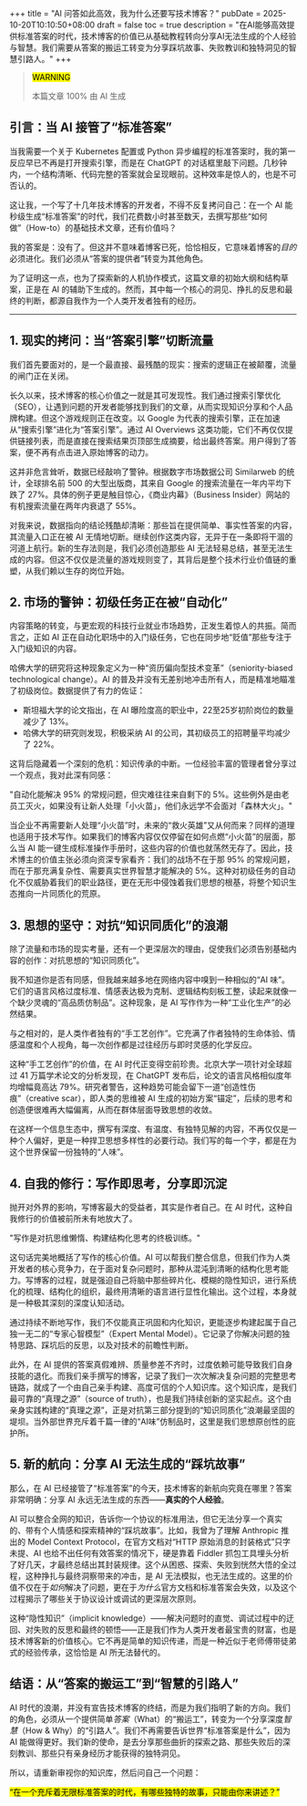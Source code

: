 +++
title = "AI 问答如此高效，我为什么还要写技术博客？"
pubDate =  2025-10-20T10:10:50+08:00
draft = false
toc = true
description = "在AI能够高效提供标准答案的时代，技术博客的价值已从基础教程转向分享AI无法生成的个人经验与智慧。我们需要从答案的搬运工转变为分享踩坑故事、失败教训和独特洞见的智慧引路人。"
+++

> <mark>WARNING</mark>
>
> 本篇文章 100% 由 AI 生成

## 引言：当 AI 接管了“标准答案”

当我需要一个关于 Kubernetes 配置或 Python 异步编程的标准答案时，我的第一反应早已不再是打开搜索引擎，而是在 ChatGPT 的对话框里敲下问题。几秒钟内，一个结构清晰、代码完整的答案就会呈现眼前。这种效率是惊人的，也是不可否认的。

这让我，一个写了十几年技术博客的开发者，不得不反复拷问自己：在一个 AI 能秒级生成“标准答案”的时代，我们花费数小时甚至数天，去撰写那些“如何做”（How-to）的基础技术文章，还有价值吗？

我的答案是：没有了。但这并不意味着博客已死，恰恰相反，它意味着博客的*目的*必须进化。我们必须从“答案的提供者”转变为其他角色。

为了证明这一点，也为了探索新的人机协作模式，这篇文章的初始大纲和结构草案，正是在 AI 的辅助下生成的。然而，其中每一个核心的洞见、挣扎的反思和最终的判断，都源自我作为一个人类开发者独有的经历。

---

## 1. 现实的拷问：当“答案引擎”切断流量

我们首先要面对的，是一个最直接、最残酷的现实：搜索的逻辑正在被颠覆，流量的闸门正在关闭。

长久以来，技术博客的核心价值之一就是其可发现性。我们通过搜索引擎优化（SEO），让遇到问题的开发者能够找到我们的文章，从而实现知识分享和个人品牌构建。但这个游戏规则正在改变。以 Google 为代表的搜索引擎，正在加速从“搜索引擎”进化为“答案引擎”。通过 AI Overviews 这类功能，它们不再仅仅提供链接列表，而是直接在搜索结果页顶部生成摘要，给出最终答案。用户得到了答案，便不再有点击进入原始博客的动力。

这并非危言耸听，数据已经敲响了警钟。根据数字市场数据公司 Similarweb 的统计，全球排名前 500 的大型出版商，其来自 Google 的搜索流量在一年内平均下跌了 27%。具体的例子更是触目惊心，《商业内幕》（Business Insider）网站的有机搜索流量在两年内衰退了 55%。

对我来说，数据指向的结论残酷却清晰：那些旨在提供简单、事实性答案的内容，其流量入口正在被 AI 无情地切断。继续创作这类内容，无异于在一条即将干涸的河道上航行。新的生存法则是，我们必须创造那些 AI 无法轻易总结，甚至无法生成的内容。但这不仅仅是流量的游戏规则变了，其背后是整个技术行业价值链的重塑，从我们赖以生存的岗位开始。

## 2. 市场的警钟：初级任务正在被“自动化”

内容策略的转变，与更宏观的科技行业就业市场趋势，正发生着惊人的共振。简而言之，正如 AI 正在自动化职场中的入门级任务，它也在同步地“贬值”那些专注于入门级知识的内容。

哈佛大学的研究将这种现象定义为一种“资历偏向型技术变革”（seniority-biased technological change）。AI 的普及并没有无差别地冲击所有人，而是精准地瞄准了初级岗位。数据提供了有力的佐证：

- 斯坦福大学的论文指出，在 AI 曝险度高的职业中，22至25岁初阶岗位的数量减少了 13%。
- 哈佛大学的研究则发现，积极采纳 AI 的公司，其初级员工的招聘量平均减少了 22%。

这背后隐藏着一个深刻的危机：知识传承的中断。一位经验丰富的管理者曾分享过一个观点，我对此深有同感：

"自动化能解决 95% 的常规问题，但灾难往往来自剩下的 5%。这些例外是由老员工灭火，如果没有让新人处理「小火苗」，他们永远学不会面对「森林大火」。"

当企业不再需要新人处理“小火苗”时，未来的“救火英雄”又从何而来？同样的道理也适用于技术写作。如果我们的博客内容仅仅停留在如何点燃“小火苗”的层面，那么当 AI 能一键生成标准操作手册时，这些内容的价值也就荡然无存了。因此，技术博主的价值主张必须向资深专家看齐：我们的战场不在于那 95% 的常规问题，而在于那充满复杂性、需要真实世界智慧才能解决的 5%。这种对初级任务的自动化不仅威胁着我们的职业路径，更在无形中侵蚀着我们思想的根基，将整个知识生态推向一片同质化的荒原。

## 3. 思想的坚守：对抗“知识同质化”的浪潮

除了流量和市场的现实考量，还有一个更深层次的理由，促使我们必须告别基础内容的创作：对抗思想的“知识同质化”。

我不知道你是否有同感，但我越来越多地在网络内容中嗅到一种相似的“AI 味”。它们的语言风格过度标准、情感表达极为克制、逻辑结构刻板工整，读起来就像一个缺少灵魂的“高品质仿制品”。这种现象，是 AI 写作作为一种“工业化生产”的必然结果。

与之相对的，是人类作者独有的“手工艺创作”。它充满了作者独特的生命体验、情感温度和个人视角，每一次创作都是过往经历与即时灵感的化学反应。

这种“手工艺创作”的价值，在 AI 时代正变得空前珍贵。北京大学一项针对全球超过 41 万篇学术论文的分析发现，在 ChatGPT 发布后，论文的语言风格相似度年均增幅竟高达 79%。研究者警告，这种趋势可能会留下一道“创造性伤痕”（creative scar），即人类的思维被 AI 生成的初始方案“锚定”，后续的思考和创造便很难再大幅偏离，从而在群体层面导致思想的收敛。

在这样一个信息生态中，撰写有深度、有温度、有独特见解的内容，不再仅仅是一种个人偏好，更是一种捍卫思想多样性的必要行动。我们写的每一个字，都是在为这个世界保留一份独特的“人味”。

## 4. 自我的修行：写作即思考，分享即沉淀

抛开对外界的影响，写博客最大的受益者，其实是作者自己。在 AI 时代，这种自我修行的价值被前所未有地放大了。

"写作是对抗思维懒惰、构建结构化思考的终极训练。"

这句话完美地概括了写作的核心价值。AI 可以帮我们整合信息，但我们作为人类开发者的核心竞争力，在于面对复杂问题时，那种从混沌到清晰的结构化思考能力。写博客的过程，就是强迫自己将脑中那些碎片化、模糊的隐性知识，进行系统化的梳理、结构化的组织，最终用清晰的语言进行显性化输出。这个过程，本身就是一种极其深刻的深度认知活动。

通过持续不断地写作，我们不仅能真正巩固和内化知识，更能逐步构建起属于自己独一无二的“专家心智模型”（Expert Mental Model）。它记录了你解决问题的独特思路、踩坑后的反思，以及对技术的前瞻性判断。

此外，在 AI 提供的答案真假难辨、质量参差不齐时，过度依赖可能导致我们自身技能的退化。而我们亲手撰写的博客，记录了我们一次次解决复杂问题的完整思考链路，就成了一个由自己亲手构建、高度可信的个人知识库。这个知识库，是我们最可靠的“真理之源”（source of truth），也是我们持续创新的坚实起点。这个由亲身实践构建的“真理之源”，正是对抗第三部分提到的“知识同质化”浪潮最坚固的堤坝。当外部世界充斥着千篇一律的“AI味”仿制品时，这里是我们思想原创性的庇护所。

## 5. 新的航向：分享 AI 无法生成的“踩坑故事”

那么，在 AI 已经接管了“标准答案”的今天，技术博客的新航向究竟在哪里？答案非常明确：分享 AI 永远无法生成的东西——**真实的个人经验**。

AI 可以整合全网的知识，告诉你一个协议的标准用法，但它无法分享一个真实的、带有个人情感和探索精神的“踩坑故事”。比如，我曾为了理解 Anthropic 推出的 Model Context Protocol，在官方文档对“HTTP 原始消息的封装格式”只字未提、AI 也给不出任何有效答案的情况下，硬是靠着 Fiddler 抓包工具埋头分析了好几天，才最终总结出其封装规律。这个从困惑、探索、失败到恍然大悟的全过程，这种挣扎与最终洞察带来的冲击，是 AI 无法模拟，也无法生成的。这里的价值不仅在于*如何*解决了问题，更在于*为什么*官方文档和标准答案会失效，以及这个过程揭示了哪些关于协议设计或调试的更深层次原则。

这种“隐性知识”（implicit knowledge）——解决问题时的直觉、调试过程中的迂回、对失败的反思和最终的顿悟——正是我们作为人类开发者最宝贵的财富，也是技术博客新的价值核心。它不再是简单的知识传递，而是一种近似于老师傅带徒弟式的经验传承，这恰恰是 AI 所无法替代的。

## 结语：从“答案的搬运工”到“智慧的引路人”

AI 时代的浪潮，并没有宣告技术博客的终结，而是为我们指明了新的方向。我们的角色，必须从一个提供简单*答案*（What）的“搬运工”，转变为一个分享深度*智慧*（How & Why）的“引路人”。我们不再需要告诉世界“标准答案是什么”，因为 AI 能做得更好。我们新的使命，是去分享那些曲折的探索之路、那些失败后的深刻教训、那些只有亲身经历才能获得的独特洞见。

所以，请重新审视你的知识库，然后问自己一个问题：

<mark>“在一个充斥着无限标准答案的时代，有哪些独特的故事，只能由你来讲述？”</mark>
